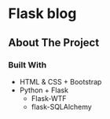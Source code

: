 # Flask blog

<!-- ABOUT THE PROJECT -->

## About The Project

### Built With

- HTML & CSS + Bootstrap
- Python + Flask
  - Flask-WTF
  - flask-SQLAlchemy
